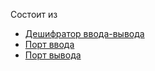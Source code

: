Состоит из
- [Дешифратор ввода-вывода](Дешифратор%20ввода-вывода.md)
- [Порт ввода](Порт.md)
- [Порт вывода](Порт.md)